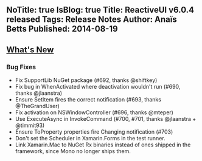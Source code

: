 NoTitle: true
IsBlog: true
Title: ReactiveUI v6.0.4 released
Tags: Release Notes
Author: Anaïs Betts
Published: 2014-08-19
---

## [What's New](https://github.com/reactiveui/ReactiveUI/compare/6.0.3...6.0.4)

### Bug Fixes
- Fix SupportLib NuGet package (#692, thanks @shiftkey)
- Fix bug in WhenActivated where deactivation wouldn't run (#690, thanks @jlaanstra)
- Ensure SetItem fires the correct notification (#693, thanks @TheGrandUser)
- Fix activation on NSWindowController (#696, thanks @mteper)
- Use ExecuteAsync in InvokeCommand (#700, #701, thanks @jlaanstra + @timmit93)
- Ensure ToProperty properties fire Changing notification (#703)
- Don't set the Scheduler in Xamarin.Forms in the test runner. 
- Link Xamarin.Mac to NuGet Rx binaries instead of ones shipped in the framework, since Mono no longer ships them.
